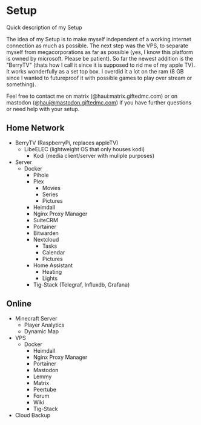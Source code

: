 # Setup
Quick description of my Setup

The idea of my Setup is to make myself independent of a working internet connection as much as possible. The next step was the VPS, to separate myself from megacorporations as far as possible (yes, I know this platform is owned by microsoft. Please be patient). So far the newest addition is the "BerryTV" (thats how I call it since it is supposed to rid me of my apple TV). It works wonderfully as a set top box. I overdid it a lot on the ram (8 GB since I wanted to futureproof it with possible games to play over stream or something).

Feel free to contact me on matrix (@haui:matrix.giftedmc.com) or on mastodon (@haui@mastodon.giftedmc.com) if you have further questions or need help with your setup.

## Home Network
- BerryTV (RaspberryPi, replaces appleTV)
  - LibeELEC (lightweight OS that only houses kodi)
    - Kodi (media client/server with muliple purposes)
- Server
  - Docker
    - Pihole
    - Plex
      - Movies
      - Series
      - Pictures
    - Heimdall
    - Nginx Proxy Manager
    - SuiteCRM
    - Portainer
    - Bitwarden
    - Nextcloud
      - Tasks
      - Calendar
      - Pictures
    - Home Assistant
      - Heating
      - Lights
    - Tig-Stack (Telegraf, Influxdb, Grafana)
## Online
- Minecraft Server
  - Player Analytics
  - Dynamic Map
- VPS
  - Docker
    - Heimdall
    - Nginx Proxy Manager
    - Portainer
    - Mastodon
    - Lemmy
    - Matrix
    - Peertube
    - Forum
    - Wiki
    - Tig-Stack
- Cloud Backup 
